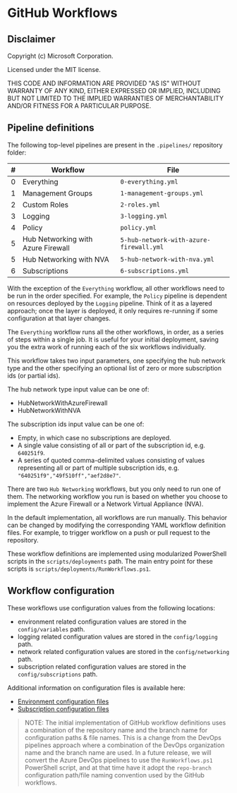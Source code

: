 # GitHub Workflows

## Disclaimer

Copyright (c) Microsoft Corporation.

Licensed under the MIT license.

THIS CODE AND INFORMATION ARE PROVIDED "AS IS" WITHOUT WARRANTY OF ANY KIND, EITHER EXPRESSED OR IMPLIED, INCLUDING BUT NOT LIMITED TO THE IMPLIED WARRANTIES OF MERCHANTABILITY AND/OR FITNESS FOR A PARTICULAR PURPOSE.

## Pipeline definitions

The following top-level pipelines are present in the `.pipelines/` repository folder:

| # | Workflow | File
| :---: | ---------- | ----------
| 0 | Everything | `0-everything.yml`
| 1 | Management Groups | `1-management-groups.yml`
| 2 | Custom Roles | `2-roles.yml`
| 3 | Logging | `3-logging.yml`
| 4 | Policy | `policy.yml`
| 5 | Hub Networking with Azure Firewall | `5-hub-network-with-azure-firewall.yml`
| 5 | Hub Networking with NVA | `5-hub-network-with-nva.yml`
| 6 | Subscriptions | `6-subscriptions.yml`

With the exception of the `Everything` workflow, all other workflows need to be run in the order specified. For example, the `Policy` pipeline is dependent on resources deployed by the `Logging` pipeline. Think of it as a layered approach; once the layer is deployed, it only requires re-running if some configuration at that layer changes.

The `Everything` workflow runs all the other workflows, in order, as a series of steps within a single job. It is useful for your initial deployment, saving you the extra work of running each of the six workflows individually.

This workflow takes two input parameters, one specifying the hub network type and the other specifying an optional list of zero or more subscription ids (or partial ids).

The hub network type input value can be one of:

- HubNetworkWithAzureFirewall
- HubNetworkWithNVA

The subscription ids input value can be one of:

- Empty, in which case no subscriptions are deployed.
- A single value consisting of all or part of the subscription id, e.g. `640251f9`.
- A series of quoted comma-delimited values consisting of values representing all or part of multiple subscription ids, e.g. `"640251f9","49f510ff","aef2d8e7"`.

There are two `Hub Networking` workflows, but you only need to run one of them. The networking workflow you run is based on whether you choose to implement the Azure Firewall or a Network Virtual Appliance (NVA).

In the default implementation, all workflows are run manually. This behavior can be changed by modifying the corresponding YAML workflow definition files. For example, to trigger workflow on a push or pull request to the repository.

These workflow definitions are implemented using modularized PowerShell scripts in the `scripts/deployments`  path. The main entry point for these scripts is `scripts/deployments/RunWorkflows.ps1`.

## Workflow configuration

These workflows use configuration values from the following locations:

- environment related configuration values are stored in the `config/variables` path.
- logging related configuration values are stored in the `config/logging` path.
- network related configuration values are stored in the `config/networking` path.
- subscription related configuration values are stored in the `config/subscriptions` path.

Additional information on configuration files is available here:

- [Environment configuration files](../config/variables/README.md)
- [Subscription configuration files](../config/subscriptions/README.md)

>NOTE: The initial implementation of GitHub workflow definitions uses a combination of the repository name and the branch name for configuration paths & file names. This is a change from the DevOps pipelines approach where a combination of the DevOps organization name and the branch name are used. In a future release, we will convert the Azure DevOps pipelines to use the `RunWorkflows.ps1` PowerShell script, and at that time have it adopt the `repo-branch` configuration path/file naming convention used by the GitHub workflows.
